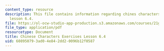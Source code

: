 ```yaml
---
content_type: resource
description: This file contains information regarding chines characters exercises
  lesson 6.4.
file: https://ol-ocw-studio-app-production.s3.amazonaws.com/courses/21g-107-chinese-i-streamlined-fall-2014/608950793ad04e842dd20096b12f0587_MIT21G_107F14_L6_st4_6.4.pdf
file_type: application/pdf
resourcetype: Document
title: Chinese Characters Exercises Lesson 6.4
uid: 60895079-3ad0-4e84-2dd2-0096b12f0587
---
```

